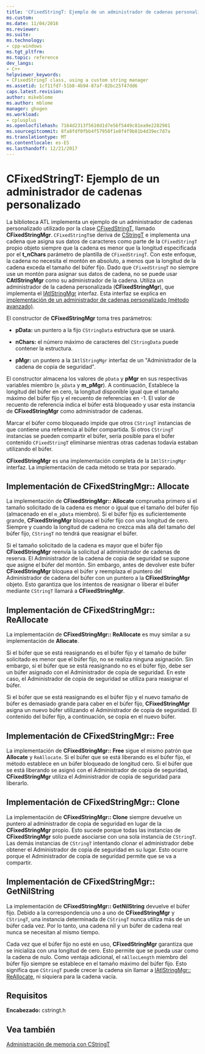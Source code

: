 ```yaml
---
title: 'CFixedStringT: Ejemplo de un administrador de cadenas personalizado | Documentos de Microsoft'
ms.custom: 
ms.date: 11/04/2016
ms.reviewer: 
ms.suite: 
ms.technology:
- cpp-windows
ms.tgt_pltfrm: 
ms.topic: reference
dev_langs:
- C++
helpviewer_keywords:
- CFixedStringT class, using a custom string manager
ms.assetid: 1cf11fd7-51b8-4b94-87af-02bc25f47dd6
caps.latest.revision: 
author: mikeblome
ms.author: mblome
manager: ghogen
ms.workload:
- cplusplus
ms.openlocfilehash: 7164d2313f5610d1d7e56f5449c81ea9e2282981
ms.sourcegitcommit: 8fa8fdf0fbb4f57950f1e8f4f9b81b4d39ec7d7a
ms.translationtype: MT
ms.contentlocale: es-ES
ms.lasthandoff: 12/21/2017
---
```

# <a name="cfixedstringt-example-of-a-custom-string-manager"></a>CFixedStringT: Ejemplo de un administrador de cadenas personalizado
La biblioteca ATL implementa un ejemplo de un administrador de cadenas personalizado utilizado por la clase [CFixedStringT](../atl-mfc-shared/reference/cfixedstringt-class.md), llamado **CFixedStringMgr**. `CFixedStringT`se deriva de [CStringT](../atl-mfc-shared/reference/cstringt-class.md) e implementa una cadena que asigna sus datos de caracteres como parte de la `CFixedStringT` propio objeto siempre que la cadena es menor que la longitud especificada por el **t_nChars** parámetro de plantilla de `CFixedStringT`. Con este enfoque, la cadena no necesita el montón en absoluto, a menos que la longitud de la cadena exceda el tamaño del búfer fijo. Dado que `CFixedStringT` no siempre use un montón para asignar sus datos de cadena, no se puede usar **CAtlStringMgr** como su administrador de la cadena. Utiliza un administrador de la cadena personalizada (**CFixedStringMgr**), que implementa el [IAtlStringMgr](../atl-mfc-shared/reference/iatlstringmgr-class.md) interfaz. Esta interfaz se explica en [implementación de un administrador de cadenas personalizado (método avanzado)](../atl-mfc-shared/implementation-of-a-custom-string-manager-advanced-method.md).  
  
 El constructor de **CFixedStringMgr** toma tres parámetros:  
  
-   **pData:** un puntero a la fijo `CStringData` estructura que se usará.  
  
-   **nChars:** el número máximo de caracteres del `CStringData` puede contener la estructura.  
  
-   **pMgr:** un puntero a la `IAtlStringMgr` interfaz de un "Administrador de la cadena de copia de seguridad".  
  
 El constructor almacena los valores de `pData` y **pMgr** en sus respectivas variables miembro (`m_pData` y **m_pMgr**). A continuación, Establece la longitud del búfer en cero, la longitud disponible igual que el tamaño máximo del búfer fijo y el recuento de referencias en -1. El valor de recuento de referencia indica el búfer está bloqueado y usar esta instancia de **CFixedStringMgr** como administrador de cadenas.  
  
 Marcar el búfer como bloqueado impide que otros `CStringT` instancias de que contiene una referencia al búfer compartida. Si otros `CStringT` instancias se pueden compartir el búfer, sería posible para el búfer contenido `CFixedStringT` eliminarse mientras otras cadenas todavía estaban utilizando el búfer.  
  
 **CFixedStringMgr** es una implementación completa de la `IAtlStringMgr` interfaz. La implementación de cada método se trata por separado.  
  
## <a name="implementation-of-cfixedstringmgrallocate"></a>Implementación de CFixedStringMgr:: Allocate  
 La implementación de **CFixedStringMgr:: Allocate** comprueba primero si el tamaño solicitado de la cadena es menor o igual que el tamaño del búfer fijo (almacenado en el `m_pData` miembro). Si el búfer fijo es suficientemente grande, **CFixedStringMgr** bloquea el búfer fijo con una longitud de cero. Siempre y cuando la longitud de cadena no crezca más allá del tamaño del búfer fijo, `CStringT` no tendrá que reasignar el búfer.  
  
 Si el tamaño solicitado de la cadena es mayor que el búfer fijo **CFixedStringMgr** reenvía la solicitud al administrador de cadenas de reserva. El Administrador de la cadena de copia de seguridad se supone que asigne el búfer del montón. Sin embargo, antes de devolver este búfer **CFixedStringMgr** bloquea el búfer y reemplaza el puntero del Administrador de cadena del búfer con un puntero a la **CFixedStringMgr** objeto. Esto garantiza que los intentos de reasignar o liberar el búfer mediante `CStringT` llamará a **CFixedStringMgr**.  
  
## <a name="implementation-of-cfixedstringmgrreallocate"></a>Implementación de CFixedStringMgr:: ReAllocate  
 La implementación de **CFixedStringMgr:: ReAllocate** es muy similar a su implementación de **Allocate**.  
  
 Si el búfer que se está reasignando es el búfer fijo y el tamaño de búfer solicitado es menor que el búfer fijo, no se realiza ninguna asignación. Sin embargo, si el búfer que se está reasignando no es el búfer fijo, debe ser un búfer asignado con el Administrador de copia de seguridad. En este caso, el Administrador de copia de seguridad se utiliza para reasignar el búfer.  
  
 Si el búfer que se está reasignando es el búfer fijo y el nuevo tamaño de búfer es demasiado grande para caber en el búfer fijo, **CFixedStringMgr** asigna un nuevo búfer utilizando el Administrador de copia de seguridad. El contenido del búfer fijo, a continuación, se copia en el nuevo búfer.  
  
## <a name="implementation-of-cfixedstringmgrfree"></a>Implementación de CFixedStringMgr:: Free  
 La implementación de **CFixedStringMgr:: Free** sigue el mismo patrón que **Allocate** y `ReAllocate`. Si el búfer que se está liberando es el búfer fijo, el método establece en un búfer bloqueado de longitud cero. Si el búfer que se está liberando se asignó con el Administrador de copia de seguridad, **CFixedStringMgr** utiliza el Administrador de copia de seguridad para liberarlo.  
  
## <a name="implementation-of-cfixedstringmgrclone"></a>Implementación de CFixedStringMgr:: Clone  
 La implementación de **CFixedStringMgr:: Clone** siempre devuelve un puntero al administrador de copia de seguridad en lugar de la **CFixedStringMgr** propio. Esto sucede porque todas las instancias de **CFixedStringMgr** solo puede asociarse con una sola instancia de `CStringT`. Las demás instancias de `CStringT` intentando clonar el administrador debe obtener el Administrador de copia de seguridad en su lugar. Esto ocurre porque el Administrador de copia de seguridad permite que se va a compartir.  
  
## <a name="implementation-of-cfixedstringmgrgetnilstring"></a>Implementación de CFixedStringMgr:: GetNilString  
 La implementación de **CFixedStringMgr:: GetNilString** devuelve el búfer fijo. Debido a la correspondencia uno a uno de **CFixedStringMgr** y `CStringT`, una instancia determinada de `CStringT` nunca utiliza más de un búfer cada vez. Por lo tanto, una cadena nil y un búfer de cadena real nunca se necesitan al mismo tiempo.  
  
 Cada vez que el búfer fijo no esté en uso, **CFixedStringMgr** garantiza que se inicializa con una longitud de cero. Esto permite que se pueda usar como la cadena de nulo. Como ventaja adicional, el `nAllocLength` miembro del búfer fijo siempre se establece en el tamaño máximo del búfer fijo. Esto significa que `CStringT` puede crecer la cadena sin llamar a [IAtlStringMgr:: ReAllocate](../atl-mfc-shared/reference/iatlstringmgr-class.md#reallocate), ni siquiera para la cadena vacía.  
  
## <a name="requirements"></a>Requisitos  
 **Encabezado:** cstringt.h  
  
## <a name="see-also"></a>Vea también  
 [Administración de memoria con CStringT](../atl-mfc-shared/memory-management-with-cstringt.md)


